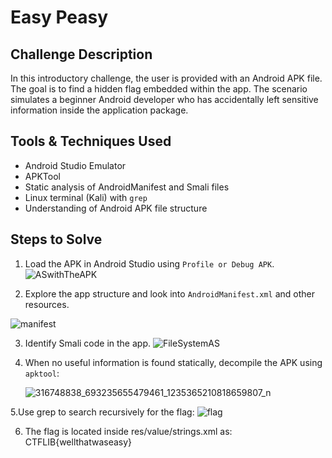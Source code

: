 # Easy Peasy

## Challenge Description

In this introductory challenge, the user is provided with an Android APK file. The goal is to find a hidden flag embedded within the app. The scenario simulates a beginner Android developer who has accidentally left sensitive information inside the application package.

## Tools & Techniques Used

- Android Studio Emulator
- APKTool
- Static analysis of AndroidManifest and Smali files
- Linux terminal (Kali) with `grep`
- Understanding of Android APK file structure

## Steps to Solve

1. Load the APK in Android Studio using `Profile or Debug APK`.
![ASwithTheAPK](https://github.com/user-attachments/assets/f4da7755-aeaa-431f-a138-8ce1c266692e)


2. Explore the app structure and look into `AndroidManifest.xml` and other resources.

![manifest](https://github.com/user-attachments/assets/c5b7a20a-cce7-49b8-a73e-38bbb5580e81)

3. Identify Smali code in the app.
![FileSystemAS](https://github.com/user-attachments/assets/8214a989-849c-4af6-b432-1a0417596c36)

4. When no useful information is found statically, decompile the APK using `apktool`:
  
   ![316748838_693235655479461_1235365210818659807_n](https://github.com/user-attachments/assets/ebfe1c20-05ae-4caf-9a18-8ece2aad6506)

5.Use grep to search recursively for the flag: 
![flag](https://github.com/user-attachments/assets/ee36633a-3c71-4a8f-943a-c89b600502c3)

6. The flag is located inside res/value/strings.xml as: CTFLIB{wellthatwaseasy}
